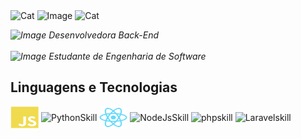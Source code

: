  <img width="40" alt="Cat" src="https://github.com/user-attachments/assets/c715be23-3625-4fd0-963d-0f570a620a7d" /> 
    <img width="91" height="42" alt="Image" src="https://github.com/user-attachments/assets/da9ee723-9cd6-425a-8573-ab392364cef1" />  <img width="40" alt="Cat" src="https://github.com/user-attachments/assets/c715be23-3625-4fd0-963d-0f570a620a7d" /> 

<p><em> <img width="20" height="20" alt="Image" src="https://github.com/user-attachments/assets/b5191346-edea-4258-a149-8ba2a8868108" /> Desenvolvedora Back-End </br>
</br> <img width="20" height="20" alt="Image" src="https://github.com/user-attachments/assets/b5191346-edea-4258-a149-8ba2a8868108" /> Estudante de Engenharia de Software </br>
</em></p>

  ## Linguagens e Tecnologias 
  
<div>
  <img align="center" alt="JsSkill" height="35" width="45" src="https://raw.githubusercontent.com/devicons/devicon/master/icons/javascript/javascript-plain.svg"/>
  <img align="center" alt="PythonSkill" height="35" width="45" src="https://cdn.jsdelivr.net/gh/devicons/devicon/icons/python/python-original.svg"/>
  <img align="center" alt="ReactSkill" height="35" width="45" src="https://raw.githubusercontent.com/devicons/devicon/master/icons/react/react-original.svg"/>
  <img align="center" alt="NodeJsSkill" height="35" width="45" src="https://cdn.jsdelivr.net/gh/devicons/devicon/icons/nodejs/nodejs-original.svg"/>
  <img  align="center" alt="phpskill" height="35" width="45" src="https://cdn.jsdelivr.net/gh/devicons/devicon@latest/icons/php/php-original.svg" />
  <img align="center" alt="Laravelskill" height="35" width="45" src="https://cdn.jsdelivr.net/gh/devicons/devicon@latest/icons/laravel/laravel-original.svg" />
</div>

